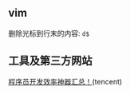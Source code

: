 ## vim

删除光标到行末的内容: `d$`


## 工具及第三方网站
[程序员开发效率神器汇总！](https://mp.weixin.qq.com/s/WjaHJHE7ZPbgo7QwIDwZzQ)(tencent)